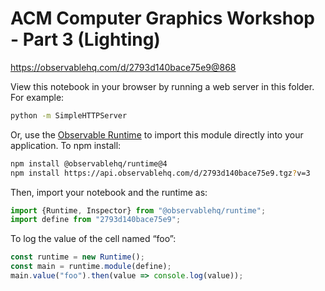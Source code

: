 # ACM Computer Graphics Workshop - Part 3 (Lighting)

https://observablehq.com/d/2793d140bace75e9@868

View this notebook in your browser by running a web server in this folder. For
example:

~~~sh
python -m SimpleHTTPServer
~~~

Or, use the [Observable Runtime](https://github.com/observablehq/runtime) to
import this module directly into your application. To npm install:

~~~sh
npm install @observablehq/runtime@4
npm install https://api.observablehq.com/d/2793d140bace75e9.tgz?v=3
~~~

Then, import your notebook and the runtime as:

~~~js
import {Runtime, Inspector} from "@observablehq/runtime";
import define from "2793d140bace75e9";
~~~

To log the value of the cell named “foo”:

~~~js
const runtime = new Runtime();
const main = runtime.module(define);
main.value("foo").then(value => console.log(value));
~~~
